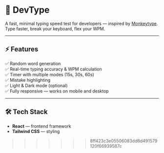 # 🚀 DevType

A fast, minimal typing speed test for developers — inspired by [Monkeytype](https://monkeytype.com/). Type faster, break your keyboard, flex your WPM.

---

## ⚡ Features

✅ Random word generation  
✅ Real-time typing accuracy & WPM calculation  
✅ Timer with multiple modes (15s, 30s, 60s)  
✅ Mistake highlighting  
✅ Light & Dark mode (optional)  
✅ Fully responsive — works on mobile and desktop

---

## 🛠️ Tech Stack

- **React** — frontend framework
- **Tailwind CSS** — styling
>>>>>>> 8ff423c3e05506083dd8d491579120f66939587c
